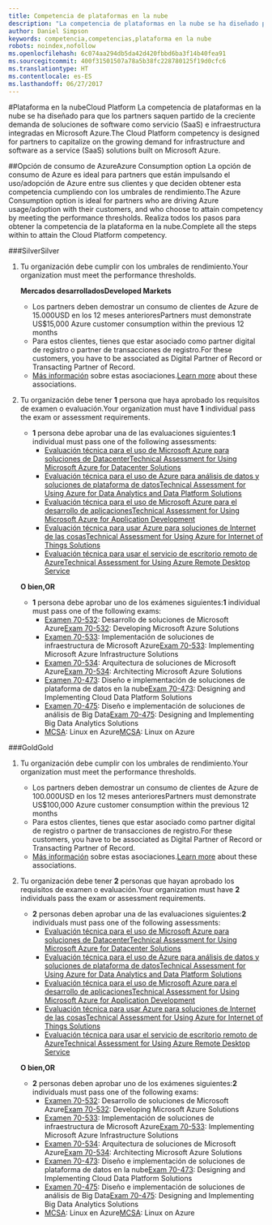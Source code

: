 ```yaml
---
title: Competencia de plataformas en la nube
description: "La competencia de plataformas en la nube se ha diseñado para que los partners saquen partido de la creciente demanda de soluciones de software como servicio (SaaS) e infraestructura integradas en Microsoft Azure."
author: Daniel Simpson
keywords: competencia,competencias,plataforma en la nube
robots: noindex,nofollow
ms.openlocfilehash: 6c074aa294db5da42d420fbbd6ba3f14b40fea91
ms.sourcegitcommit: 400f31501507a78a5b38fc228780125f19d0cfc6
ms.translationtype: HT
ms.contentlocale: es-ES
ms.lasthandoff: 06/27/2017
---
```

#<a name="cloud-platform"></a><span data-ttu-id="e7345-104">Plataforma en la nube</span><span class="sxs-lookup"><span data-stu-id="e7345-104">Cloud Platform</span></span>
<span data-ttu-id="e7345-105">La competencia de plataformas en la nube se ha diseñado para que los partners saquen partido de la creciente demanda de soluciones de software como servicio (SaaS) e infraestructura integradas en Microsoft Azure.</span><span class="sxs-lookup"><span data-stu-id="e7345-105">The Cloud Platform competency is designed for partners to capitalize on the growing demand for infrastructure and software as a service (SaaS) solutions built on Microsoft Azure.</span></span>

##<a name="azure-consumption-option"></a><span data-ttu-id="e7345-106">Opción de consumo de Azure</span><span class="sxs-lookup"><span data-stu-id="e7345-106">Azure Consumption option</span></span>
<span data-ttu-id="e7345-107">La opción de consumo de Azure es ideal para partners que están impulsando el uso/adopción de Azure entre sus clientes y que deciden obtener esta competencia cumpliendo con los umbrales de rendimiento.</span><span class="sxs-lookup"><span data-stu-id="e7345-107">The Azure Consumption option is ideal for partners who are driving Azure usage/adoption with their customers, and who choose to attain competency by meeting the performance thresholds.</span></span> <span data-ttu-id="e7345-108">Realiza todos los pasos para obtener la competencia de la plataforma en la nube.</span><span class="sxs-lookup"><span data-stu-id="e7345-108">Complete all the steps within to attain the Cloud Platform competency.</span></span>

###<a name="silver"></a><span data-ttu-id="e7345-109">Silver</span><span class="sxs-lookup"><span data-stu-id="e7345-109">Silver</span></span>

1. <span data-ttu-id="e7345-110">Tu organización debe cumplir con los umbrales de rendimiento.</span><span class="sxs-lookup"><span data-stu-id="e7345-110">Your organization must meet the performance thresholds.</span></span>

    **<span data-ttu-id="e7345-111">Mercados desarrollados</span><span class="sxs-lookup"><span data-stu-id="e7345-111">Developed Markets</span></span>**
    
    - <span data-ttu-id="e7345-112">Los partners deben demostrar un consumo de clientes de Azure de 15.000USD en los 12 meses anteriores</span><span class="sxs-lookup"><span data-stu-id="e7345-112">Partners must demonstrate US$15,000 Azure customer consumption within the previous 12 months</span></span>
    - <span data-ttu-id="e7345-113">Para estos clientes, tienes que estar asociado como partner digital de registro o partner de transacciones de registro.</span><span class="sxs-lookup"><span data-stu-id="e7345-113">For these customers, you have to be associated as Digital Partner of Record or Transacting Partner of Record.</span></span>
    - <span data-ttu-id="e7345-114">[Más información](https://partner.microsoft.com/en-us/membership/digital-partner-of-record) sobre estas asociaciones.</span><span class="sxs-lookup"><span data-stu-id="e7345-114">[Learn more](https://partner.microsoft.com/en-us/membership/digital-partner-of-record) about these associations.</span></span>  
  
2. <span data-ttu-id="e7345-115">Tu organización debe tener **1** persona que haya aprobado los requisitos de examen o evaluación.</span><span class="sxs-lookup"><span data-stu-id="e7345-115">Your organization must have **1** individual pass the exam or assessment requirements.</span></span>

    - <span data-ttu-id="e7345-116">**1** persona debe aprobar una de las evaluaciones siguientes:</span><span class="sxs-lookup"><span data-stu-id="e7345-116">**1** individual must pass one of the following assessments:</span></span>
        - [<span data-ttu-id="e7345-117">Evaluación técnica para el uso de Microsoft Azure para soluciones de Datacenter</span><span class="sxs-lookup"><span data-stu-id="e7345-117">Technical Assessment for Using Microsoft Azure for Datacenter Solutions</span></span>](https://partneruniversity.microsoft.com/?whr=uri:MicrosoftAccount&courseId=13736&scoId=N3FXNd7VB_8805299994)
        - [<span data-ttu-id="e7345-118">Evaluación técnica para el uso de Azure para análisis de datos y soluciones de plataforma de datos</span><span class="sxs-lookup"><span data-stu-id="e7345-118">Technical Assessment for Using Azure for Data Analytics and Data Platform Solutions</span></span>](https://partneruniversity.microsoft.com/?whr=uri:MicrosoftAccount&courseId=13735&scoId=eOi68a7VB_1905299994)
        - [<span data-ttu-id="e7345-119">Evaluación técnica para el uso de Microsoft Azure para el desarrollo de aplicaciones</span><span class="sxs-lookup"><span data-stu-id="e7345-119">Technical Assessment for Using Microsoft Azure for Application Development</span></span>](https://partneruniversity.microsoft.com/?whr=uri:MicrosoftAccount&courseId=13979&scoId=enD8qylbB_9305299993)
        - [<span data-ttu-id="e7345-120">Evaluación técnica para usar Azure para soluciones de Internet de las cosas</span><span class="sxs-lookup"><span data-stu-id="e7345-120">Technical Assessment for Using Azure for Internet of Things Solutions</span></span>](https://partneruniversity.microsoft.com/?whr=uri:MicrosoftAccount&courseId=16252&scoId=ABMqsgVLC_4605996570)
        - [<span data-ttu-id="e7345-121">Evaluación técnica para usar el servicio de escritorio remoto de Azure</span><span class="sxs-lookup"><span data-stu-id="e7345-121">Technical Assessment for Using Azure Remote Desktop Service</span></span>](https://partneruniversity.microsoft.com/?whr=uri:MicrosoftAccount&courseId=16571&scoId=R4xnMbpgC_3505996570)

    **<span data-ttu-id="e7345-122">O bien,</span><span class="sxs-lookup"><span data-stu-id="e7345-122">OR</span></span>**

    - <span data-ttu-id="e7345-123">**1** persona debe aprobar uno de los exámenes siguientes:</span><span class="sxs-lookup"><span data-stu-id="e7345-123">**1** individual must pass one of the following exams:</span></span>
        - <span data-ttu-id="e7345-124">[Examen 70-532](https://www.microsoft.com/en-us/learning/exam-70-532.aspx): Desarrollo de soluciones de Microsoft Azure</span><span class="sxs-lookup"><span data-stu-id="e7345-124">[Exam 70-532](https://www.microsoft.com/en-us/learning/exam-70-532.aspx): Developing Microsoft Azure Solutions</span></span>
        - <span data-ttu-id="e7345-125">[Examen 70-533](https://www.microsoft.com/en-us/learning/exam-70-533.aspx): Implementación de soluciones de infraestructura de Microsoft Azure</span><span class="sxs-lookup"><span data-stu-id="e7345-125">[Exam 70-533](https://www.microsoft.com/en-us/learning/exam-70-533.aspx): Implementing Microsoft Azure Infrastructure Solutions</span></span>
        - <span data-ttu-id="e7345-126">[Examen 70-534](https://www.microsoft.com/en-us/learning/exam-70-534.aspx): Arquitectura de soluciones de Microsoft Azure</span><span class="sxs-lookup"><span data-stu-id="e7345-126">[Exam 70-534](https://www.microsoft.com/en-us/learning/exam-70-534.aspx): Architecting Microsoft Azure Solutions</span></span>
        - <span data-ttu-id="e7345-127">[Examen 70-473](https://www.microsoft.com/en-us/learning/exam-70-473.aspx): Diseño e implementación de soluciones de plataforma de datos en la nube</span><span class="sxs-lookup"><span data-stu-id="e7345-127">[Exam 70-473](https://www.microsoft.com/en-us/learning/exam-70-473.aspx): Designing and Implementing Cloud Data Platform Solutions</span></span>
        - <span data-ttu-id="e7345-128">[Examen 70-475](https://www.microsoft.com/en-us/learning/exam-70-475.aspx): Diseño e implementación de soluciones de análisis de Big Data</span><span class="sxs-lookup"><span data-stu-id="e7345-128">[Exam 70-475](https://www.microsoft.com/en-us/learning/exam-70-475.aspx): Designing and Implementing Big Data Analytics Solutions</span></span>
        - <span data-ttu-id="e7345-129">[MCSA](https://www.microsoft.com/en-us/learning/mcsa-linux-azure-certification.aspx): Linux en Azure</span><span class="sxs-lookup"><span data-stu-id="e7345-129">[MCSA](https://www.microsoft.com/en-us/learning/mcsa-linux-azure-certification.aspx): Linux on Azure</span></span>

###<a name="gold"></a><span data-ttu-id="e7345-130">Gold</span><span class="sxs-lookup"><span data-stu-id="e7345-130">Gold</span></span>

1. <span data-ttu-id="e7345-131">Tu organización debe cumplir con los umbrales de rendimiento.</span><span class="sxs-lookup"><span data-stu-id="e7345-131">Your organization must meet the performance thresholds.</span></span>

    - <span data-ttu-id="e7345-132">Los partners deben demostrar un consumo de clientes de Azure de 100.000USD en los 12 meses anteriores</span><span class="sxs-lookup"><span data-stu-id="e7345-132">Partners must demonstrate US$100,000 Azure customer consumption within the previous 12 months</span></span>
    - <span data-ttu-id="e7345-133">Para estos clientes, tienes que estar asociado como partner digital de registro o partner de transacciones de registro.</span><span class="sxs-lookup"><span data-stu-id="e7345-133">For these customers, you have to be associated as Digital Partner of Record or Transacting Partner of Record.</span></span>
    - <span data-ttu-id="e7345-134">[Más información](https://partner.microsoft.com/en-us/membership/digital-partner-of-record) sobre estas asociaciones.</span><span class="sxs-lookup"><span data-stu-id="e7345-134">[Learn more](https://partner.microsoft.com/en-us/membership/digital-partner-of-record) about these associations.</span></span>

2. <span data-ttu-id="e7345-135">Tu organización debe tener **2** personas que hayan aprobado los requisitos de examen o evaluación.</span><span class="sxs-lookup"><span data-stu-id="e7345-135">Your organization must have **2** individuals pass the exam or assessment requirements.</span></span>

    - <span data-ttu-id="e7345-136">**2** personas deben aprobar una de las evaluaciones siguientes:</span><span class="sxs-lookup"><span data-stu-id="e7345-136">**2** individuals must pass one of the following assessments:</span></span>
        - [<span data-ttu-id="e7345-137">Evaluación técnica para el uso de Microsoft Azure para soluciones de Datacenter</span><span class="sxs-lookup"><span data-stu-id="e7345-137">Technical Assessment for Using Microsoft Azure for Datacenter Solutions</span></span>](https://partneruniversity.microsoft.com/?whr=uri:MicrosoftAccount&courseId=13736&scoId=N3FXNd7VB_8805299994)
        - [<span data-ttu-id="e7345-138">Evaluación técnica para el uso de Azure para análisis de datos y soluciones de plataforma de datos</span><span class="sxs-lookup"><span data-stu-id="e7345-138">Technical Assessment for Using Azure for Data Analytics and Data Platform Solutions</span></span>](https://partneruniversity.microsoft.com/?whr=uri:MicrosoftAccount&courseId=13735&scoId=eOi68a7VB_1905299994)
        - [<span data-ttu-id="e7345-139">Evaluación técnica para el uso de Microsoft Azure para el desarrollo de aplicaciones</span><span class="sxs-lookup"><span data-stu-id="e7345-139">Technical Assessment for Using Microsoft Azure for Application Development</span></span>](https://partneruniversity.microsoft.com/?whr=uri:MicrosoftAccount&courseId=13979&scoId=enD8qylbB_9305299993)
        - [<span data-ttu-id="e7345-140">Evaluación técnica para usar Azure para soluciones de Internet de las cosas</span><span class="sxs-lookup"><span data-stu-id="e7345-140">Technical Assessment for Using Azure for Internet of Things Solutions</span></span>](https://partneruniversity.microsoft.com/?whr=uri:MicrosoftAccount&courseId=16252&scoId=ABMqsgVLC_4605996570)
        - [<span data-ttu-id="e7345-141">Evaluación técnica para usar el servicio de escritorio remoto de Azure</span><span class="sxs-lookup"><span data-stu-id="e7345-141">Technical Assessment for Using Azure Remote Desktop Service</span></span>](https://partneruniversity.microsoft.com/?whr=uri:MicrosoftAccount&courseId=16571&scoId=R4xnMbpgC_3505996570)

    **<span data-ttu-id="e7345-142">O bien,</span><span class="sxs-lookup"><span data-stu-id="e7345-142">OR</span></span>**

    - <span data-ttu-id="e7345-143">**2** personas deben aprobar uno de los exámenes siguientes:</span><span class="sxs-lookup"><span data-stu-id="e7345-143">**2** individuals must pass one of the following exams:</span></span>
        - <span data-ttu-id="e7345-144">[Examen 70-532](https://www.microsoft.com/en-us/learning/exam-70-532.aspx): Desarrollo de soluciones de Microsoft Azure</span><span class="sxs-lookup"><span data-stu-id="e7345-144">[Exam 70-532](https://www.microsoft.com/en-us/learning/exam-70-532.aspx): Developing Microsoft Azure Solutions</span></span>
        - <span data-ttu-id="e7345-145">[Examen 70-533](https://www.microsoft.com/en-us/learning/exam-70-533.aspx): Implementación de soluciones de infraestructura de Microsoft Azure</span><span class="sxs-lookup"><span data-stu-id="e7345-145">[Exam 70-533](https://www.microsoft.com/en-us/learning/exam-70-533.aspx): Implementing Microsoft Azure Infrastructure Solutions</span></span>
        - <span data-ttu-id="e7345-146">[Examen 70-534](https://www.microsoft.com/en-us/learning/exam-70-534.aspx): Arquitectura de soluciones de Microsoft Azure</span><span class="sxs-lookup"><span data-stu-id="e7345-146">[Exam 70-534](https://www.microsoft.com/en-us/learning/exam-70-534.aspx): Architecting Microsoft Azure Solutions</span></span>
        - <span data-ttu-id="e7345-147">[Examen 70-473](https://www.microsoft.com/en-us/learning/exam-70-473.aspx): Diseño e implementación de soluciones de plataforma de datos en la nube</span><span class="sxs-lookup"><span data-stu-id="e7345-147">[Exam 70-473](https://www.microsoft.com/en-us/learning/exam-70-473.aspx): Designing and Implementing Cloud Data Platform Solutions</span></span>
        - <span data-ttu-id="e7345-148">[Examen 70-475](https://www.microsoft.com/en-us/learning/exam-70-475.aspx): Diseño e implementación de soluciones de análisis de Big Data</span><span class="sxs-lookup"><span data-stu-id="e7345-148">[Exam 70-475](https://www.microsoft.com/en-us/learning/exam-70-475.aspx): Designing and Implementing Big Data Analytics Solutions</span></span>
        - <span data-ttu-id="e7345-149">[MCSA](https://www.microsoft.com/en-us/learning/mcsa-linux-azure-certification.aspx): Linux en Azure</span><span class="sxs-lookup"><span data-stu-id="e7345-149">[MCSA](https://www.microsoft.com/en-us/learning/mcsa-linux-azure-certification.aspx): Linux on Azure</span></span>

